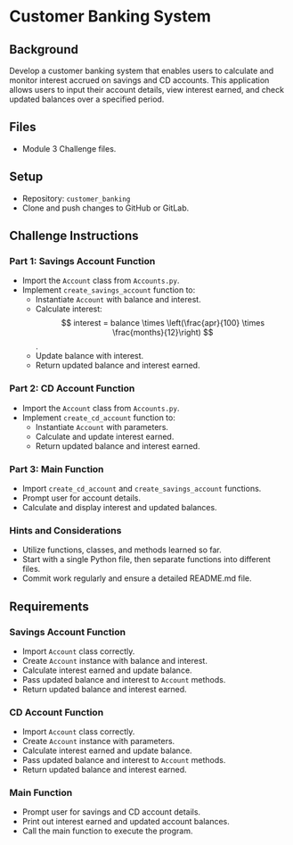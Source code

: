 # Customer Banking System

## Background
Develop a customer banking system that enables users to calculate and monitor interest accrued on savings and CD accounts. This application allows users to input their account details, view interest earned, and check updated balances over a specified period.

## Files
- Module 3 Challenge files.

## Setup
- Repository: `customer_banking`
- Clone and push changes to GitHub or GitLab.

## Challenge Instructions

### Part 1: Savings Account Function
- Import the `Account` class from `Accounts.py`.
- Implement `create_savings_account` function to:
  - Instantiate `Account` with balance and interest.
  - Calculate interest: $$ interest = balance \times \left(\frac{apr}{100} \times \frac{months}{12}\right) $$.
  - Update balance with interest.
  - Return updated balance and interest earned.

### Part 2: CD Account Function
- Import the `Account` class from `Accounts.py`.
- Implement `create_cd_account` function to:
  - Instantiate `Account` with parameters.
  - Calculate and update interest earned.
  - Return updated balance and interest earned.

### Part 3: Main Function
- Import `create_cd_account` and `create_savings_account` functions.
- Prompt user for account details.
- Calculate and display interest and updated balances.

### Hints and Considerations
- Utilize functions, classes, and methods learned so far.
- Start with a single Python file, then separate functions into different files.
- Commit work regularly and ensure a detailed README.md file.

## Requirements

### Savings Account Function
- Import `Account` class correctly.
- Create `Account` instance with balance and interest.
- Calculate interest earned and update balance.
- Pass updated balance and interest to `Account` methods.
- Return updated balance and interest earned.

### CD Account Function
- Import `Account` class correctly.
- Create `Account` instance with parameters.
- Calculate interest earned and update balance.
- Pass updated balance and interest to `Account` methods.
- Return updated balance and interest earned.

### Main Function
- Prompt user for savings and CD account details.
- Print out interest earned and updated account balances.
- Call the main function to execute the program.
